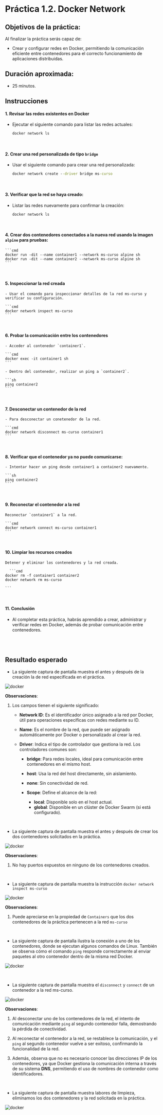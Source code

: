 # Práctica 1.2. Docker Network

## Objetivos de la práctica:
Al finalizar la práctica serás capaz de:
- Crear y configurar redes en Docker, permitiendo la comunicación eficiente entre contenedores para el correcto funcionamiento de aplicaciones distribuidas.

## Duración aproximada:
- 25 minutos.

## Instrucciones

#### 1. Revisar las redes existentes en Docker

- Ejecutar el siguiente comando para listar las redes actuales:

    ```cmd
    docker network ls
    ```

<br/>

#### 2. Crear una red personalizada de tipo `bridge`

- Usar el siguiente comando para crear una red personalizada:

    ```cmd
    docker network create --driver bridge ms-curso
    ```

<br/>

#### 3. Verificar que la red se haya creado:

- Listar las redes nuevamente para confirmar la creación:

    ```cmd
    docker network ls
    ```

<br/>

#### 4. Crear dos contenedores conectados a la nueva red usando la imagen `alpine` para pruebas:

    ```cmd
    docker run -dit --name container1 --network ms-curso alpine sh
    docker run -dit --name container2 --network ms-curso alpine sh
    ```

<br/>

#### 5. Inspeccionar la red creada

    - Usar el comando para inspeccionar detalles de la red ms-curso y verificar su configuración.

    ```cmd
    docker network inspect ms-curso
    ``` 
<br/>

#### 6. Probar la comunicación entre los contenedores

    - Acceder al contenedor `container1`.

    ```cmd
    docker exec -it container1 sh
    ```

    - Dentro del contenedor, realizar un ping a `container2`.

    ```sh
    ping container2
    ```

<br/>

#### 7. Desconectar un contenedor de la red

    - Para desconectar un conetenedor de la red.

    ```cmd
    docker network disconnect ms-curso container1
    ```

<br/>

#### 8. Verificar que el contenedor ya no puede comunicarse:

    - Intentar hacer un ping desde container1 a container2 nuevamente.

    ```sh
    ping container2
    ```

<br/>

#### 9. Reconectar el contenedor a la red

    Reconectar `container1` a la red.

    ```cmd
    docker network connect ms-curso container1
    ```

<br/>

#### 10. Limpiar los recursos creados

    Detener y eliminar los contenedores y la red creada.

      ```cmd
    docker rm -f container1 container2
    docker network rm ms-curso

    ```

<br/>

#### 11. Conclusión

- Al completar esta práctica, habrás aprendido a crear, administrar y verificar redes en Docker, además de probar comunicación entre contenedores.

<br/>

<br/>

## Resultado esperado

- La siguiente captura de pantalla muestra el antes y después de la creación la de red especificada en el práctica.

![docker](../images/u1_2_1.png)


**Observaciones**:

1. Los campos tienen el siguiente significado:

    - **Network ID**: Es el identificador único asignado a la red por Docker, útil para operaciones específicas con redes mediante su ID.

    - **Name**: Es el nombre de la red, que puede ser asignado automáticamente por Docker o personalizado al crear la red.

    - **Driver**: Indica el tipo de controlador que gestiona la red. Los controladores comunes son:

        - **bridge**: Para redes locales, ideal para comunicación entre contenedores en el mismo host.
        - **host**: Usa la red del host directamente, sin aislamiento.
        - **none**: Sin conectividad de red.
        - **Scope**: Define el alcance de la red:

            - **local**: Disponible solo en el host actual.
            - **global**: Disponible en un clúster de Docker Swarm (si está configurado).

<br/>

- La siguiente captura de pantalla muestra el antes y después de crear los dos contenedores solicitados en la práctica.

![docker](../images/u1_2_2.png)

**Observaciones**:

1. No hay puertos expuestos en ninguno de los contenedores creados.

<br/>

- La siguiente captura de pantalla muestra la instrucción `docker network inspect ms-curso`

![docker](../images/u1_2_3.png)

**Observaciones**:

1. Puede apreciarse en la propiedad de `Containers` que los dos contenedores de la práctica pertenecen a la red `ms-curso`

<br/>

- La siguiente captura de pantalla ilustra la conexión a uno de los contenedores, donde se ejecutan algunos comandos de Linux. También se observa cómo el comando `ping` responde correctamente al enviar paquetes al otro contenedor dentro de la misma red Docker.

![docker](../images/u1_2_4.png)

<br/>

- La siguiente captura de pantalla muestra el `disconnect` y `connect` de un contenedor a la red ms-curso.

![docker](../images/u1_2_5.png)

**Observaciones**:

1. Al desconectar uno de los contenedores de la red, el intento de comunicación mediante `ping` al segundo contenedor falla, demostrando la pérdida de conectividad.

2. Al reconectar el contenedor a la red, se restablece la comunicación, y el `ping` al segundo contenedor vuelve a ser exitoso, confirmando la funcionalidad de la red.

3. Además, observa que no es necesario conocer las direcciones IP de los contenedores, ya que Docker gestiona la comunicación interna a través de su sistema **DNS**, permitiendo el uso de nombres de contenedor como identificadores.


<br/>

- La siguiente captura de pantalla muestra labores de limpieza, eliminamos los dos contenedores y la red solicitada en la práctica.

![docker](../images/u1_2_6.png)

<br/>

